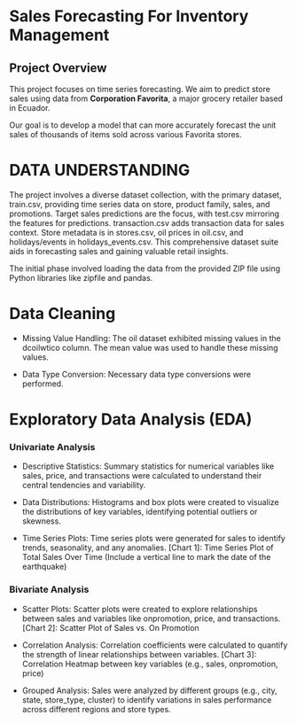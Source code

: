 # Sales Forecasting For Inventory Management

## Project Overview

This project focuses on time series forecasting. We aim to predict store sales using data from **Corporation Favorita**, a major grocery retailer based in Ecuador.

Our goal is to develop a model that can more accurately forecast the unit sales of thousands of items sold across various Favorita stores.

# DATA UNDERSTANDING

The project involves a diverse dataset collection, with the primary dataset, train.csv, providing time series data on store, product family, sales, and promotions. Target sales predictions are the focus, with test.csv mirroring the features for predictions. transaction.csv adds transaction data for sales context. Store metadata is in stores.csv, oil prices in oil.csv, and holidays/events in holidays_events.csv. This comprehensive dataset suite aids in forecasting sales and gaining valuable retail insights.

The initial phase involved loading the data from the provided ZIP file using Python libraries like zipfile and pandas.

# Data Cleaning

- Missing Value Handling: The oil dataset exhibited missing values in the dcoilwtico column. The mean value was used to handle these missing values.
  
- Data Type Conversion: Necessary data type conversions were performed.

# Exploratory Data Analysis (EDA)

### Univariate Analysis

- Descriptive Statistics: Summary statistics for numerical variables like sales, price, and transactions were calculated to understand their central tendencies and variability.

- Data Distributions: Histograms and box plots were created to visualize the distributions of key variables, identifying potential outliers or skewness.

- Time Series Plots: Time series plots were generated for sales to identify trends, seasonality, and any anomalies.
[Chart 1]: Time Series Plot of Total Sales Over Time (Include a vertical line to mark the date of the earthquake)

### Bivariate Analysis

- Scatter Plots: Scatter plots were created to explore relationships between sales and variables like onpromotion, price, and transactions.
[Chart 2]: Scatter Plot of Sales vs. On Promotion

- Correlation Analysis: Correlation coefficients were calculated to quantify the strength of linear relationships between variables.
[Chart 3]: Correlation Heatmap between key variables (e.g., sales, onpromotion, price)

- Grouped Analysis: Sales were analyzed by different groups (e.g., city, state, store_type, cluster) to identify variations in sales performance across different regions and store types.





